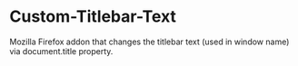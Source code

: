 # Custom-Titlebar-Text
Mozilla Firefox addon that changes the titlebar text (used in window name) via document.title property.
